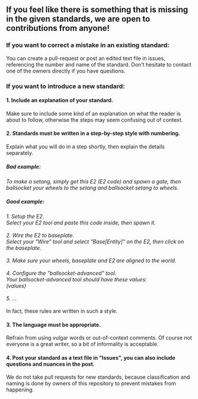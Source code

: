 ## If you feel like there is something that is missing in the given standards, we are open to contributions from anyone!

### If you want to correct a mistake in an existing standard:
You can create a pull-request or post an edited text file in issues, referencing the number and name of the standard.
Don't hesitate to contact one of the owners directly if you have questions.

### If you want to introduce a new standard:

#### 1. Include an explanation of your standard.
Make sure to include some kind of an explanation on what the reader is about to follow, otherwise the steps may seem confusing out of context.

#### 2. Standards must be written in a step-by-step style with numbering.
Explain what you will do in a step shortly, then explain the details separately.

##### Bad example:<br>
*To make a setang, simply get this E2 (E2 code) and spawn a gate, then ballsocket your wheels to the setang and ballsocket setang to wheels.*
##### Good example:<br>
*1. Setup the E2.*<br>
*Select your E2 tool and paste this code inside, then spawn it.*<br><br>
*2. Wire the E2 to baseplate.*<br>
*Select your "Wire" tool and select "Base[Entity]" on the E2, then click on the baseplate.*<br><br>
*3. Make sure your wheels, baseplate and E2 are aligned to the world.*<br><br>
*4. Configure the "ballsocket-advanced" tool.*<br>
*Your ballsocket-advanced tool should have these values:*<br>
*(values)*<br><br>
*5. ...*<br><br>
In fact, these rules are written in such a style.

#### 3. The language must be appropriate.
Refrain from using vulgar words or out-of-context comments. Of course not everyone is a great writer, so a bit of informality is acceptable.

#### 4. Post your standard as a text file in "Issues", you can also include questions and nuances in the post.
We do not take pull requests for new standards, because classification and naming is done by owners of this repository to prevent mistakes from happening.
